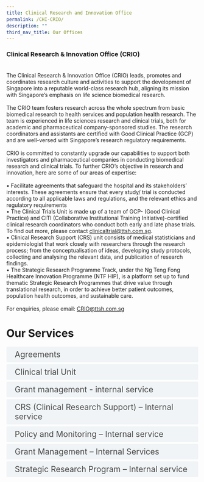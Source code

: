 ```yaml
---
title: Clinical Research and Innovation Office
permalink: /CHI-CRIO/
description: ""
third_nav_title: Our Offices
---
```

### <b>Clinical Research &amp; Innovation Office (CRIO)</b><br><br>
The Clinical Research &amp; Innovation Office (CRIO) leads, promotes and coordinates research culture and activities to support the development of Singapore into a reputable world-class research hub, aligning its mission with Singapore’s emphasis on life science biomedical research. <br><br>
The CRIO team fosters research across the whole spectrum from basic biomedical research to health services and population health research. The team is experienced in life sciences research and clinical trials, both for academic and pharmaceutical company-sponsored studies. The research coordinators and assistants are certified with Good Clinical Practice (GCP) and are well-versed with Singapore’s research regulatory requirements. <br><br>
CRIO is committed to constantly upgrade our capabilities to support both investigators and pharmaceutical companies in conducting biomedical research and clinical trials. To further CRIO’s objective in research and innovation, here are some of our areas of expertise:<br><br>
•	Facilitate agreements that safeguard the hospital and its stakeholders’ interests. These agreements ensure that every study/ trial is conducted according to all applicable laws and regulations, and the relevant ethics and regulatory requirements <br>
•	The Clinical Trials Unit is made up of a team of GCP- (Good Clinical Practice) and CITI (Collaborative Institutional Training Initiative)-certified clinical research coordinators who conduct both early and late phase trials. To find out more, please contact clinicaltrial@ttsh.com.sg. <br>
•	Clinical Research Support (CRS) unit consists of medical statisticians and epidemiologist that work closely with researchers through the research process; from the conceptualisation of ideas, developing study protocols, collecting and analysing the relevant data, and publication of research findings.<br>
•	The Strategic Research Programme Track, under the Ng Teng Fong Healthcare Innovation Programme (NTF HIP), is a platform set up to fund thematic Strategic Research Programmes that drive value through translational research, in order to achieve better patient outcomes, population health outcomes, and sustainable care. <br><br>
For enquiries, please email: CRIO@ttsh.com.sg





<style>

input {
	display: none;
}
label {
	display: block;
	padding: 8px 22px;
	margin: 0 0 5px 0;
	cursor: pointor;
	background: #F0F4F6;
	border-radius: 3px;
	width=100%;
	color: #484848;
	transition: ease .8s;
	font-size: 1.5em;
	text-align: left;
}

label:hover {
	background: #BD2D37;
	color: #FFF;
	transition: ease .8s;
	text-align: left;
}

.accordion-content {
	display: block;
	padding: 8px 22px;
	margin: 0 0 5px 0;
	background: #E2E5F6; 
	border: 1px solid #484848; 
	border-radius: 3px;
	font-size: 1.25em;
}

input + label + .accordion-content {
	display: none;
}

input:checked + label + .accordion-content {
	display: none;
}

input:checked + label + .accordion-content {
	display: block;
}

</style>
<!-- End of accordion -->

<div class="container">


<h1 id="our-main-plans">Our Services
</h1>
<div>
	<input id="title1" type="checkbox"><label for="title1">Agreements</label>
	<div class="accordion-content">
	<div class="para">The Agreements team plays a pivotal role in safeguarding TTSH and its stakeholders’ interests. We facilitate collaboration activities with external parties by enforcing appropriate research agreements – legally enforceable documents between two or more parties that are required for all TTSH research studies with/ without patient’s recruitment with and external party. These agreements ensure that every study/ trial is conducted according to all applicable laws and regulations, including TTSH/ NHG policies and the relevant ethics and regulatory requirements. For more information, please contact us at CRIO@ttsh.com.sg
		<img alt="Crio" src="/images/criooffice1.png">
</div>
	</div>
	<input id="title2" type="checkbox"><label for="title2">Clinical trial Unit </label>
	<div class="accordion-content">
	<div class="para">The Clinical Trials Unit (CTU) manages clinical trial conducted within TTSH. CTU has a team of GCP- (Good Clinical Practice) and CITI (Collaborative Institutional Training Initiative)-certified clinical research coordinators who conduct both early and late phase trials. Our coordinators are experienced in coordinating drug and device trials as well as registry studies in all therapeutic areas<br><br>
		<img alt="Crio" src="/images/criooffice2.png">
If you would like to know more about conducting clinical trials in TTSH, please contact the Clinical Trials Unit at clinicaltrial@ttsh.com.sg. 
</div>
	</div>
	<input id="title3" type="checkbox"><label for="title3">Grant management - internal service</label>
	<div class="accordion-content">
	<div class="para">Grant Management unit plays an integral and active role throughout the lifecycle of a grant, starting from pre-grant to post-grant close out and with numerous vital operations at each stage. 
<br><br>
For more information, visit us at: Grants 

</div>
	</div>
<div>
	<input id="title4" type="checkbox"><label for="title4">CRS (Clinical Research Support) – Internal service </label>
	<div class="accordion-content">
	<div class="para">The Clinical Research Support (CRS) unit consists of medical statisticians and epidemiologist that work closely with TTSH researchers through the research process; from the conceptualization of ideas, developing study protocols, collecting and analyzing the relevant data, and publication of research findings.

For more information, visit us at: Clinical Research Support (CRS)

</div>
	</div>
	<input id="title5" type="checkbox"><label for="title5">Policy and Monitoring – Internal service </label>
	<div class="accordion-content">
	<div class="para">The policy &amp; monitoring unit oversees the governance of research in TTSH and ensures that all TTSH research activities comply with cluster and internal policies, the relevant laws and regulations and the international standards governing research.

To learn more about Monitoring, click here.
For more information about the relevant policies, procedures &amp; guidelines, click here.

</div>
	</div>
	<input id="title6" type="checkbox"><label for="title6">Grant Management – Internal Services </label>
	<div class="accordion-content">
	<div class="para">Grant Management unit plays an integral and active role throughout the lifecycle of a grant, starting from pre-grant to post-grant close out and with numerous vital operations at each stage

To know more, click here

</div>
	</div>
	<input id="title7" type="checkbox"><label for="title7">Strategic Research Program – Internal service  </label>
	<div class="accordion-content">
	<div class="para">The SRP Track, under the Ng Teng Fong Healthcare Innovation Programme (NTF HIP), is a platform set up to fund thematic Strategic Research Programmes that drive value through translational research, in order to achieve:<br><br>
•	Better patient outcomes<br>
•	Population health outcomes<br>
•	Sustainable care<br><br>
It is designed to intentionally steer funding towards “downstream” research that can be readily implemented into practice and translated into innovative care models.<br><br>
The SRP track will also enable the hospital to develop a pipeline of clinician-researchers who contribute effectively to TTSH’s mission as well as the national research and innovation landscape.<br><br>

 <img alt="Crio" src="/images/criooffice3.png">
		<b><u>Key Tenets</u></b><br>
•	<b>Synergistic</b>:  Designed to be multidisciplinary and integrated to maximize outcomes of research activities.<br>
•	<b>Translatable</b>: Develop evidence for new care models that can be adopted, for better patient outcomes not just in the individual, but also at the population level.<br>
•	<b>Impact</b>: Incorporate elements of social, behavioural, implementation and health services outcomes research into their proposals.<br><br>
 
<img alt="Crio" src="/images/criooffice4.png">
Each SRP is designed as a multi-year programme, guided by an overarching theme, where projects are organized according to thrusts and sub-themes, funded by NTF HIP as a foundational fund.<br>
The funding by NTF HIP will allow for SRPs to establish evidence for the implementation of new care models, setting researcher teams up for success in follow-on competitive funding opportunities such as those provided by National Research Foundation’s (NRF) Research and Innovation Enterprise (RIE) funding, development of new knowledge for furthering research, as well as seed a pipeline of research talent.<br><br>


For enquiries, please reach out at CRIO@ttsh.com.sg


</div>
	</div>
</div></div></div>
